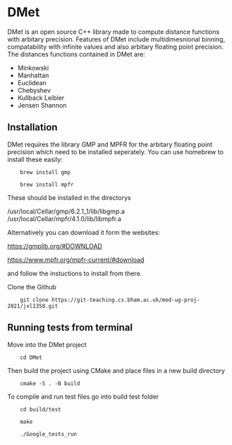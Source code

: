# DMet

DMet is an open source C++ library made to compute distance functions with arbitary precision. Features of DMet include multidimesnional binning, compatability
with infinite values and also arbitary floating point precision. The distances functions contained in DMet are:
- Minkowski 
- Manhattan 
- Euclidean
- Chebyshev
- Kullback Leibler
- Jensen Shannon

## Installation
DMet requires the library GMP and MPFR for the arbitary floating point precision which need to be installed seperately. You can use homebrew to install
these easily:

        brew install gmp
        
        brew install mpfr
      
These should be installed in the directorys

/usr/local/Cellar/gmp/6.2.1_1/lib/libgmp.a  
/usr/local/Cellar/mpfr/4.1.0/lib/libmpfr.a

Alternatively you can download it form the websites:

https://gmplib.org/#DOWNLOAD 

https://www.mpfr.org/mpfr-current/#download

and follow the instuctions to install from there.

Clone the Github

        git clone https://git-teaching.cs.bham.ac.uk/mod-ug-proj-2021/jxl1358.git
        
## Running tests from terminal
Move into the DMet project 

        cd DMet
        
Then build the project using CMake and place files in a new build directory

        cmake -S . -B build

To compile and run test files go into build test folder

        cd build/test

        make

        ./Google_tests_run
   
